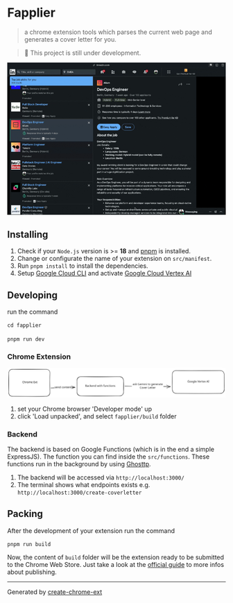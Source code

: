 # Fapplier

> a chrome extension tools which parses the current web page and generates a cover letter for you.

> 🚧 This project is still under development.

![Fapplier](./docs/fapplier.gif)

## Installing

1. Check if your `Node.js` version is >= **18** and [pnpm](https://pnpm.io/) is installed.
2. Change or configurate the name of your extension on `src/manifest`.
3. Run `pnpm install` to install the dependencies.
4. Setup [Google Cloud CLI](https://cloud.google.com/cli?hl=en) and activate [Google Cloud Vertex AI](https://cloud.google.com/vertex-ai/generative-ai/docs/reference/nodejs/latest)

## Developing

run the command

```shell
cd fapplier

pnpm run dev
```

### Chrome Extension

![Workflow of the extension](./docs/architecture.excalidraw.svg)

1. set your Chrome browser 'Developer mode' up
2. click 'Load unpacked', and select `fapplier/build` folder

### Backend

The backend is based on Google Functions (which is in the end a simple ExpressJS). The function you can find inside the `src/functions`. These functions run in the background by using [Ghosttp](https://github.com/jolo-dev/ghosttp).

1. The backend will be accessed via `http://localhost:3000/`
2. The terminal shows what endpoints exists e.g. `http://localhost:3000/create-coverletter`

## Packing

After the development of your extension run the command

```shell
pnpm run build
```

Now, the content of `build` folder will be the extension ready to be submitted to the Chrome Web Store. Just take a look at the [official guide](https://developer.chrome.com/webstore/publish) to more infos about publishing.

---

Generated by [create-chrome-ext](https://github.com/guocaoyi/create-chrome-ext)
